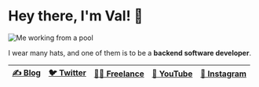 # Hey there, I'm **Val**! 👋

![Me working from a pool](https://www.codejam.info/img/freelance.jpg)

I wear many hats, and one of them is to be a **backend software developer**.

| [✍️ Blog](https://www.codejam.info/) | [🐦 Twitter](https://twitter.com/valeriangalliat) | [🧑‍💻 Freelance](https://www.codejam.info/resources/freelance.html) | [🎥 YouTube](https://www.youtube.com/FunkyVal) | [📸 Instagram](https://www.instagram.com/funkyval_/) |
|--------------------------------------|---------------------------------------------------|---------------------------------------------------------------------------|------------------------------------------------|------------------------------------------------------|

